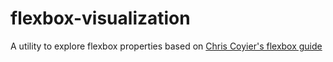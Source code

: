 # flexbox-visualization
A utility to explore flexbox properties based on [Chris Coyier's flexbox guide](https://css-tricks.com/snippets/css/a-guide-to-flexbox/)
